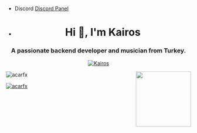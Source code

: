 - Discord [Discord Panel](https://discord.gg/mavera)
- <h1 align="center">Hi 👋, I'm Kairos</h1>
<h3 align="center">A passionate backend developer and musician from Turkey.</h3>
<p align="center"> <a href="https://github.com/ryo-ma/github-profile-trophy"><img src="https://github-profile-trophy.vercel.app/?username=acarfx" alt="Kairos" /></a> </p>

<img align="right" height="150" src="https://i.imgflip.com/65efzo.gif"  />
<p align="left"> <img src="https://komarev.com/ghpvc/?username=acarfx&label=Profile%20views&color=1d1f20&style=flat-square" alt="acarfx" /> </p>
<p align="left"> <a href="https://twitter.com/acarfx" target="blank"><img src="https://img.shields.io/twitter/follow/Mavera?logo=twitter&style=for-the-badge" alt="acarfx" /></a> </p>
